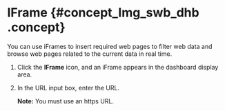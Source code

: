 # IFrame {#concept_lmg_swb_dhb .concept}

You can use iFrames to insert required web pages to filter web data and browse web pages related to the current data in real time.

1.  Click the **IFrame** icon, and an iFrame appears in the dashboard display area.
2.  In the URL input box, enter the URL.

    **Note:** You must use an https URL.


